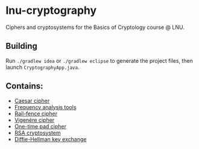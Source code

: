 lnu-cryptography
================

Ciphers and cryptosystems for the Basics of Cryptology course @ LNU.

## Building

Run `./gradlew idea` or `./gradlew eclipse` to generate the project files, then launch `CryptographyApp.java`.

## Contains:

- [Caesar cipher](https://en.wikipedia.org/wiki/Caesar_cipher)
 - [Frequency analysis tools](https://en.wikipedia.org/wiki/Caesar_cipher#Breaking_the_cipher)
- [Rail-fence cipher](https://en.wikipedia.org/wiki/Rail_fence_cipher)
- [Vigenère cipher](https://en.wikipedia.org/wiki/Vigen%C3%A8re_cipher)
- [One-time pad cipher](https://en.wikipedia.org/wiki/One-time_pad)
- [RSA cryptosystem](<https://en.wikipedia.org/wiki/RSA_(cryptosystem)>)
- [Diffie-Hellman key exchange](https://en.wikipedia.org/wiki/Diffie%E2%80%93Hellman_key_exchange)
